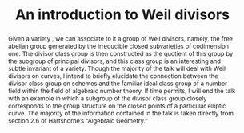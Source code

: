 ---
seminar_date: 2021-04-16
time: 3:30-4:30pm
speaker: Jonathan Smith
speaker_url:
affiliation: University of South Carolina
affiliation_abbr: UofSC
title: An introduction to Weil divisors
abstract: Given a variety , we can associate to it a group of Weil divisors, namely, the free abelian group generated by the irreducible closed subvarieties of codimension one. The divisor class group is then constructed as the quotient of this group by the subgroup of principal divisors, and this class group is an interesting and subtle invariant of a variety. Though the majority of the talk will deal with Weil divisors on curves, I intend to briefly elucidate the connection between the divisor class group on schemes and the familiar ideal class group of a number field within the field of algebraic number theory. If time permits, I will end the talk with an example in which a subgroup of the divisor class group closely corresponds to the group structure on the closed points of a particular elliptic curve. The majority of the information contained in the talk is taken directly from section 2.6 of Hartshorne’s “Algebraic Geometry.”
draft: false # needs to be set false to have the information published on the seminar page
categories:
- Seminar 
tags:
- Learning # research, learning, ... 
---